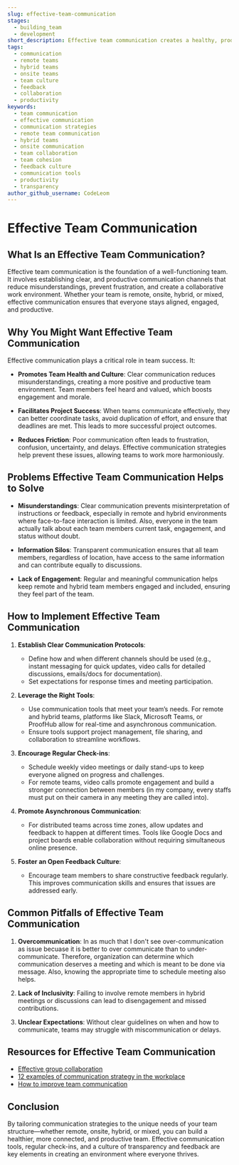```yaml
---
slug: effective-team-communication
stages:
  - building_team
  - development
short_description: Effective team communication creates a healthy, productive environment across cross-functional team structures, ensuring team success and cohesion.
tags:
  - communication
  - remote teams
  - hybrid teams
  - onsite teams
  - team culture
  - feedback
  - collaboration
  - productivity
keywords:
  - team communication
  - effective communication
  - communication strategies
  - remote team communication
  - hybrid teams
  - onsite communication
  - team collaboration
  - team cohesion
  - feedback culture
  - communication tools
  - productivity
  - transparency
author_github_username: CodeLeom
---
```


# Effective Team Communication

## What Is an Effective Team Communication?

Effective team communication is the foundation of a well-functioning team. It involves establishing clear, and productive communication channels that reduce misunderstandings, prevent frustration, and create a collaborative work environment. Whether your team is remote, onsite, hybrid, or mixed, effective communication ensures that everyone stays aligned, engaged, and productive.

## Why You Might Want Effective Team Communication

Effective communication plays a critical role in team success. It:

- **Promotes Team Health and Culture**: Clear communication reduces misunderstandings, creating a more positive and productive team environment. Team members feel heard and valued, which boosts engagement and morale.
  
- **Facilitates Project Success**: When teams communicate effectively, they can better coordinate tasks, avoid duplication of effort, and ensure that deadlines are met. This leads to more successful project outcomes.

- **Reduces Friction**: Poor communication often leads to frustration, confusion, uncertainty, and delays. Effective communication strategies help prevent these issues, allowing teams to work more harmoniously.

## Problems Effective Team Communication Helps to Solve

- **Misunderstandings**: Clear communication prevents misinterpretation of instructions or feedback, especially in remote and hybrid environments where face-to-face interaction is limited. Also, everyone in the team actually talk about each team members current task, engagement, and status without doubt.
  
- **Information Silos**: Transparent communication ensures that all team members, regardless of location, have access to the same information and can contribute equally to discussions.

- **Lack of Engagement**: Regular and meaningful communication helps keep remote and hybrid team members engaged and included, ensuring they feel part of the team.


## How to Implement Effective Team Communication

1. **Establish Clear Communication Protocols**:
   - Define how and when different channels should be used (e.g., instant messaging for quick updates, video calls for detailed discussions, emails/docs for documentation).
   - Set expectations for response times and meeting participation.

2. **Leverage the Right Tools**:
   - Use communication tools that meet your team’s needs. For remote and hybrid teams, platforms like Slack, Microsoft Teams, or ProofHub allow for real-time and asynchronous communication.
   - Ensure tools support project management, file sharing, and collaboration to streamline workflows.

3. **Encourage Regular Check-ins**:
   - Schedule weekly video meetings or daily stand-ups to keep everyone aligned on progress and challenges.
   - For remote teams, video calls promote engagement and build a stronger connection between members (in my company, every staffs must put on their camera in any meeting they are called into).

4. **Promote Asynchronous Communication**:
   - For distributed teams across time zones, allow updates and feedback to happen at different times. Tools like Google Docs and project boards enable collaboration without requiring simultaneous online presence.

5. **Foster an Open Feedback Culture**:
   - Encourage team members to share constructive feedback regularly. This improves communication skills and ensures that issues are addressed early.

## Common Pitfalls of Effective Team Communication

1. **Overcommunication**: In as much that I don't see over-communication as issue becuase it is better to over communicate than to under-communicate. Therefore, organization can determine which communication deserves a meeting and which is meant to be done via message. Also, knowing the appropriate time to schedule meeting also helps.
   
2. **Lack of Inclusivity**: Failing to involve remote members in hybrid meetings or discussions can lead to disengagement and missed contributions.

3. **Unclear Expectations**: Without clear guidelines on when and how to communicate, teams may struggle with miscommunication or delays.


## Resources for Effective Team Communication

- [Effective group collaboration](https://www.crystalknows.com/blog/team-communication)
- [12 examples of communication strategy in the workplace](https://clickup.com/blog/communication-strategies/?utm_source=google-pmax&utm_medium=cpc&utm_campaign=gpm_cpc_arlv_nnc_pro_trial_all-devices_tcpa_lp_x_all-departments_x_pmax&utm_content=&utm_creative=_____&gad_source=1&gclid=Cj0KCQjwj4K5BhDYARIsAD1Ly2rBy9NslZWNmEgpwJxhDgFBXRn-WGHJARVotB8MRp7omTI8a-Ybg9YaAnLgEALw_wcB)
- [How to improve team communication](https://asana.com/resources/team-communication)


## Conclusion 
By tailoring communication strategies to the unique needs of your team structure—whether remote, onsite, hybrid, or mixed, you can build a healthier, more connected, and productive team. Effective communication tools, regular check-ins, and a culture of transparency and feedback are key elements in creating an environment where everyone thrives.
